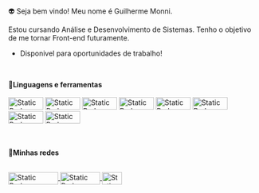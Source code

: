 👽 Seja bem vindo! Meu nome é Guilherme Monni. <br>

 Estou cursando Análise e Desenvolvimento de Sistemas. Tenho o objetivo de me tornar Front-end futuramente.
 - Disponivel para oportunidades de trabalho!

  ##
  <div style="display: inline_block"><br>
   <strong>💫Linguagens e ferramentas</strong>
  <br><br>
  
  <img alt="Static Badge" height="25" width="70" src="https://img.shields.io/badge/HTML%20-%20black?style=plastic&logo=html5">
  <img alt="Static Badge" height="25" width="70" src="https://img.shields.io/badge/CSS%20-%20black?style=plastic&logo=css3&logoColor=blue">
  <img alt="Static Badge" height="25" width="70" src="https://img.shields.io/badge/JavaScript%20-%20black?style=plastic&logo=javascript">
  <img alt="Static Badge" height="25" width="70" src="https://img.shields.io/badge/MySql%20-%20black?style=plastic&logo=mysql">
  <img alt="Static Badge" height="25" width="70" src="https://img.shields.io/badge/GIT%20-%20black?style=plastic&logo=git">
  <img alt="Static Badge" height="25" width="70" src="https://img.shields.io/badge/PHP%20-%20black?style=plastic&logo=php">
  <img alt="Static Badge" height="25" width="70" src="https://img.shields.io/badge/React%20-%20black?style=plastic&logo=react">
  <img alt="Static Badge" height="25" width="70" src="https://img.shields.io/badge/Node%20-%20black?style=plastic&logo=node.js">

 ##
<div style="display: inline_block"><br>
   <strong>👤Minhas redes</strong>
  <br><br>

<a href="https://www.instagram.com/monni.05/" target="_blank"><img align="center" height="25" width="100" alt="Static Badge" src="https://img.shields.io/badge/Instagram%20-%20black?style=flat&logo=instagram&link=https%3A%2F%2Fwww.instagram.com%2Fmonni.05%2F">
</a>
<a href="https://www.linkedin.com/in/guilherme-monni-a542a9244/" target="_blank"><img align="center" height="25" width="80" alt="Static Badge" src="https://img.shields.io/badge/Linkedin%20-%20black?style=flat&logo=linkedin&link=https%3A%2F%2Fwww.linkedin.com%2Fin%2Fguilherme-monni-a542a9244%2F">
</a>
<a href="https://twitter.com/monni_02" target="_blank"><img align="center" height="25" width="40" alt="Static Badge" src="https://img.shields.io/badge/X%20-%20black?style=flat&logo=x&link=https%3A%2F%2Ftwitter.com%2Fmonni_02">
</a>
</div>



<!---
GuilhermeMonni/GuilhermeMonni is a ✨ special ✨ repository because its `README.md` (this file) appears on your GitHub profile.
You can click the Preview link to take a look at your changes.
--->
